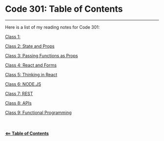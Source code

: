 # Code 301: Table of Contents  

-----

Here is a list of my reading notes for Code 301:

[Class 1: ](class-01.md)

[Class 2: State and Props](class-02.md)

[Class 3: Passing Functions as Props](class-03.md)

[Class 4: React and Forms](class-04.md)

[Class 5: Thinking in React](class-05.md)

[Class 6: NODE.JS](class-06.md)

[Class 7: REST](class-07.md)

[Class 8: APIs](class-08.md)

[Class 9: Functional Programming](class-09.md)
\
\
\
\
[**<== Table of Contents**](../README.md)
